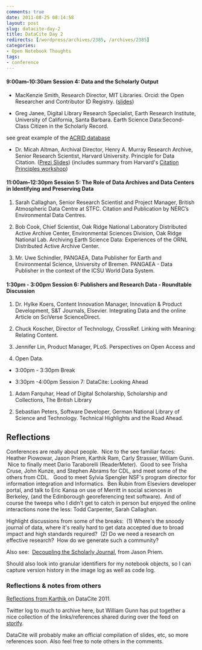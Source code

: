 ```yaml
---
comments: true
date: 2011-08-25 08:14:58
layout: post
slug: datacite-day-2
title: DataCite Day 2
redirects: [/wordpress/archives/2385, /archives/2385]
categories:
- Open Notebook Thoughts
tags:
- conference
---
```


#### 9:00am–10:30am Session 4: Data and the Scholarly Output





	
  * MacKenzie Smith, Research Director, MIT Libraries. Orcid: the Open Researcher and Contributor ID Registry. ([slides](http://t.co/BoYZIGA))



	
  * Greg Janee, Digital Library Research Specialist, Earth Research Institute, University of California, Santa Barbara. Earth Science Data:Second-Class Citizen in the Scholarly Record.




see great example of the [ACRID database](http://www.cru.uea.ac.uk/cru/projects/acrid/)





	
  * Dr. Micah Altman, Archival Director, Henry A. Murray Research Archive, Senior Research Scientist, Harvard University. Principle for Data Citation. ([Prezi Slides](http://t.co/7frbYf7)) (includes summary from Harvard's [Citation Principles workshop](http://projects.iq.harvard.edu/datacitation_workshop/))




#### 11:00am–12:30pm Session 5: The Role of Data Archives and Data Centers in Identifying and Preserving Data





	
  1. Sarah Callaghan, Senior Research Scientist and Project Manager, British Atmospheric Data Centre at STFC. Citation and Publication by NERC’s Environmental Data Centres.

	
  2. Bob Cook, Chief Scientist, Oak Ridge National Laboratory Distributed Active Archive Center, Environmental Sciences Division, Oak Ridge National Lab. Archiving Earth Science Data: Experiences of the ORNL Distributed Active Archive Center.

	
  3. Mr. Uwe Schindler, PANGAEA, Data Publisher for Earth and Environmental Science, University of Bremen. PANGAEA - Data Publisher in the context of the ICSU World Data System.




#### 1:30pm - 3:00pm Session 6: Publishers and Research Data - Roundtable Discussion





	
  1. Dr. Hylke Koers, Content Innovation Manager, Innovation & Product Development, S&T Journals, Elsevier. Integrating Data and the online Article on SciVerse ScienceDirect.

	
  2. Chuck Koscher, Director of Technology, CrossRef. Linking with Meaning: Relating Content.

	
  3. Jennifer Lin, Product Manager, PLoS. Perspectives on Open Access and

	
  4. Open Data.



	
  * 3:00pm - 3:30pm Break

	
  * 3:30pm -4:00pm Session 7: DataCite: Looking Ahead



	
  1. Adam Farquhar, Head of Digital Scholarship, Scholarship and Collections, The British Library

	
  2. Sebastian Peters, Software Developer, German National Library of Science and Technology. Technical Highlights and the Road Ahead.




## Reflections


Conferences are really about people.  Nice to the see familiar faces: Heather Piowowar, Jason Priem, Karthik Ram, Carly Strasser, William Gunn.  Nice to finally meet Dario Taraborelli (ReaderMeter).  Good to see Trisha Cruse, John Kunze, and Stephen Abrams for CDL, and meet some of the others from CDL.   Good to meet Sylvia Spengler NSF's program director for information integration and Informatics.  Ben Rubin from Elseviers developer portal, and talk to Eric Kansa on use of Merritt in social sciences in Berkeley, (and the Edinborough georeferencing text software).  And of course the tweeps who I didn't get to catch in person but enjoyed the online interactions none the less: Todd Carpenter, Sarah Callaghan.

Highlight discussions from some of the breaks:  (1) Where's the snoody journal of data, where it's really hard to get data accepted due to broad impact and high standards required?  (2) Do we need a research on effective research?  How do we generate such a community?

Also see:  [Decoupling the Scholarly Journal](https://docs.google.com/document/d/1xDOy9GXXrUFc9TUIR2C470DTau8JEgZ9k-SMNIx5pb8/edit?hl=en_US&authkey=CMeCqOYD), from Jason Priem.

Should also look into granular identifiers for my notebook objects, so I can capture version history in the image log as well as code log.



###  Reflections & notes from others 



[Reflections from Karthik ](http://inundata.org/2011/08/25/datacite-2011-recap/)on DataCite 2011.  

Twitter log to much to archive here, but William Gunn has put together a nice collection of the links/references shared during over the feed on [storify](http://storify.com/mrgunn/links-to-datacite-presentations-and-sites-mentione?awesm=sfy.co_FgI&utm_campaign=mrgunn&utm_medium=sfy.co-twitter&utm_source=direct-sfy.co&utm_content=storify-pingback).

DataCite will probably make an official compilation of slides, etc, so more references soon.  Also feel free to note others in the comments.  
